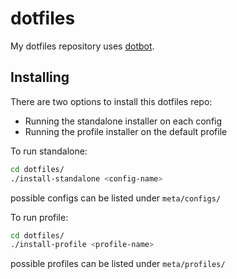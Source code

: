 # dotfiles

My dotfiles repository uses [dotbot](https://github.com/anishathalye/dotbot).

## Installing

There are two options to install this dotfiles repo:
* Running the standalone installer on each config
* Running the profile installer on the default profile

To run standalone:

```bash
cd dotfiles/
./install-standalone <config-name>
```

possible configs can be listed under `meta/configs/`

To run profile:

```bash
cd dotfiles/
./install-profile <profile-name>
```

possible profiles can be listed under `meta/profiles/`
